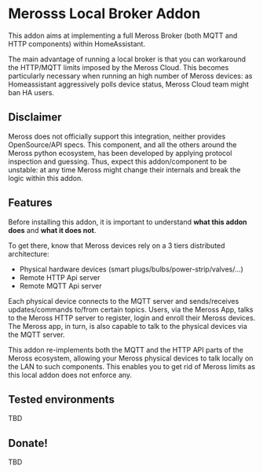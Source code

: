 # Merosss Local Broker Addon

This addon aims at implementing a full Meross Broker (both MQTT and HTTP components) within HomeAssistant.

The main advantage of running a local broker is that you can workaround the HTTP/MQTT limits imposed by the
Meross Cloud. This becomes particularly necessary when running an high number of Meross devices:
as Homeassistant aggressively polls device status, Meross Cloud team might ban HA users.

## Disclaimer

Meross does not officially support this integration, neither provides OpenSource/API specs.
This component, and all the others around the Meross python ecosystem, has been developed by applying
protocol inspection and guessing. Thus, expect this addon/component to be unstable: at any time Meross might
change their internals and break the logic within this addon.

## Features

Before installing this addon, it is important to understand **what this addon does** and **what it does not**.

To get there, know that Meross devices rely on a 3 tiers distributed architecture:

- Physical hardware devices (smart plugs/bulbs/power-strip/valves/...)
- Remote HTTP Api server
- Remote MQTT Api server

Each physical device connects to the MQTT server and sends/receives updates/commands to/from certain topics.
Users, via the Meross App, talks to the Meross HTTP server to register, login and enroll their Meross devices.
The Meross app, in turn, is also capable to talk to the physical devices via the MQTT server.

This addon re-implements both the MQTT and the HTTP API parts of the Meross ecosystem, allowing your Meross physical devices
to talk locally on the LAN to such components. This enables you to get rid of Meross limits as this local addon does not enforce any.

## Tested environments

TBD

## Donate!

TBD

